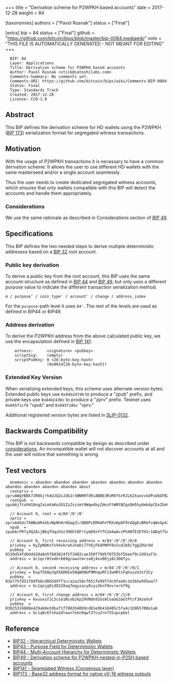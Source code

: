 
+++
title = "Derivation scheme for P2WPKH based accounts"
date = 2017-12-28
weight = 84

[taxonomies]
authors = ["Pavol Rusnak"]
status = ["Final"]

[extra]
bip = 84
status = ["Final"]
github = "https://github.com/bitcoin/bips/blob/master/bip-0084.mediawiki"
note = "THIS FILE IS AUTOMATICALLY GENERATED - NOT MEANT FOR EDITING"
+++

```
  BIP: 84
  Layer: Applications
  Title: Derivation scheme for P2WPKH based accounts
  Author: Pavol Rusnak <stick@satoshilabs.com>
  Comments-Summary: No comments yet.
  Comments-URI: https://github.com/bitcoin/bips/wiki/Comments:BIP-0084
  Status: Final
  Type: Standards Track
  Created: 2017-12-28
  License: CC0-1.0
```

<h2>Abstract</h2>


This BIP defines the derivation scheme for HD wallets using the P2WPKH (<a href="/173" target="_blank">BIP 173</a>) serialization format for segregated witness transactions.

<h2>Motivation</h2>


With the usage of P2WPKH transactions it is necessary to have a common derivation scheme.
It allows the user to use different HD wallets with the same masterseed and/or a single account seamlessly.

Thus the user needs to create dedicated segregated witness accounts, which ensures that only wallets compatible with this BIP will detect the accounts and handle them appropriately.

<h3>Considerations</h3>


We use the same rationale as described in Considerations section of <a href="/49" target="_blank">BIP 49</a>.

<h2>Specifications</h2>


This BIP defines the two needed steps to derive multiple deterministic addresses based on a <a href="/32" target="_blank">BIP 32</a> root account.

<h3>Public key derivation</h3>


To derive a public key from the root account, this BIP uses the same account-structure as defined in <a href="/44" target="_blank">BIP 44</a> and <a href="/49" target="_blank">BIP 49</a>, but only uses a different purpose value to indicate the different transaction serialization method.

```
m / purpose' / coin_type' / account' / change / address_index
```

For the `purpose`-path level it uses `84'`. The rest of the levels are used as defined in BIP44 or BIP49.


<h3>Address derivation</h3>


To derive the P2WPKH address from the above calculated public key, we use the encapsulation defined in <a href="/141" target="_blank">BIP 141</a>:


```
    witness:      <signature> <pubkey>
    scriptSig:    (empty)
    scriptPubKey: 0 <20-byte-key-hash>
                  (0x0014{20-byte-key-hash})
```



<h3>Extended Key Version</h3>


When serializing extended keys, this scheme uses alternate version bytes. Extended public keys use `0x04b24746` to produce a "zpub" prefix, and private keys use `0x04b2430c` to produce a "zprv" prefix. Testnet uses `0x045f1cf6` "vpub" and `0x045f18bc` "vprv."

Additional registered version bytes are listed in <a href="https://github.com/satoshilabs/slips/blob/master/slip-0132.md" target="_blank">SLIP-0132</a>.


<h2>Backwards Compatibility</h2>


This BIP is not backwards compatible by design as described under <a href="#considerations" target="_blank">considerations</a>. An incompatible wallet will not discover accounts at all and the user will notice that something is wrong.

<h2>Test vectors</h2>


```
  mnemonic = abandon abandon abandon abandon abandon abandon abandon abandon abandon abandon abandon about
  rootpriv = zprvAWgYBBk7JR8Gjrh4UJQ2uJdG1r3WNRRfURiABBE3RvMXYSrRJL62XuezvGdPvG6GFBZduosCc1YP5wixPox7zhZLfiUm8aunE96BBa4Kei5
  rootpub  = zpub6jftahH18ngZxLmXaKw3GSZzZsszmt9WqedkyZdezFtWRFBZqsQH5hyUmb4pCEeZGmVfQuP5bedXTB8is6fTv19U1GQRyQUKQGUTzyHACMF

  // Account 0, root = m/84'/0'/0'
  xpriv = zprvAdG4iTXWBoARxkkzNpNh8r6Qag3irQB8PzEMkAFeTRXxHpbF9z4QgEvBRmfvqWvGp42t42nvgGpNgYSJA9iefm1yYNZKEm7z6qUWCroSQnE
  xpub  = zpub6rFR7y4Q2AijBEqTUquhVz398htDFrtymD9xYYfG1m4wAcvPhXNfE3EfH1r1ADqtfSdVCToUG868RvUUkgDKf31mGDtKsAYz2oz2AGutZYs

  // Account 0, first receiving address = m/84'/0'/0'/0/0
  privkey = KyZpNDKnfs94vbrwhJneDi77V6jF64PWPF8x5cdJb8ifgg2DUc9d
  pubkey  = 0330d54fd0dd420a6e5f8d3624f5f3482cae350f79d5f0753bf5beef9c2d91af3c
  address = bc1qcr8te4kr609gcawutmrza0j4xv80jy8z306fyu

  // Account 0, second receiving address = m/84'/0'/0'/0/1
  privkey = Kxpf5b8p3qX56DKEe5NqWbNUP9MnqoRFzZwHRtsFqhzuvUJsYZCy
  pubkey  = 03e775fd51f0dfb8cd865d9ff1cca2a158cf651fe997fdc9fee9c1d3b5e995ea77
  address = bc1qnjg0jd8228aq7egyzacy8cys3knf9xvrerkf9g

  // Account 0, first change address = m/84'/0'/0'/1/0
  privkey = KxuoxufJL5csa1Wieb2kp29VNdn92Us8CoaUG3aGtPtcF3AzeXvF
  pubkey  = 03025324888e429ab8e3dbaf1f7802648b9cd01e9b418485c5fa4c1b9b5700e1a6
  address = bc1q8c6fshw2dlwun7ekn9qwf37cu2rn755upcp6el
```

<h2>Reference</h2>


*  <a href="/32" target="_blank">BIP32 - Hierarchical Deterministic Wallets</a>
*  <a href="/43" target="_blank">BIP43 - Purpose Field for Deterministic Wallets</a>
*  <a href="/44" target="_blank">BIP44 - Multi-Account Hierarchy for Deterministic Wallets</a>
*  <a href="/49" target="_blank">BIP49 - Derivation scheme for P2WPKH-nested-in-P2SH based accounts</a>
*  <a href="/141" target="_blank">BIP141 - Segregated Witness (Consensus layer)</a>
*  <a href="/173" target="_blank">BIP173 - Base32 address format for native v0-16 witness outputs</a>
